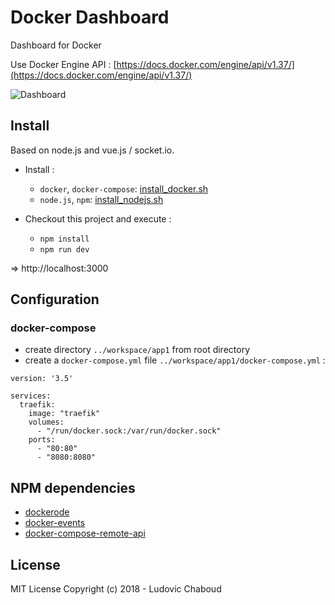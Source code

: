 # Docker Dashboard

Dashboard for Docker

Use Docker Engine API : [https://docs.docker.com/engine/api/v1.37/](https://docs.docker.com/engine/api/v1.37/)

![Dashboard](https://github.com/ludovic-chaboud/docker-dashboard/blob/master/doc/images/dashboard.jpg)

## Install

Based on node.js and vue.js / socket.io.

* Install :
  * ```docker```, ```docker-compose```: [install_docker.sh](https://github.com/ludovic-chaboud/docker-dashboard/blob/master/install_linux/ubuntu/install_docker.sh)
  * ```node.js```, ```npm```: [install_nodejs.sh](https://github.com/ludovic-chaboud/docker-dashboard/blob/master/install_linux/ubuntu/install_nodejs.sh)

* Checkout this project and execute :
  * ```npm install```
  * ```npm run dev```

=> http://localhost:3000

## Configuration

### docker-compose

* create directory ```../workspace/app1``` from root directory
* create a ```docker-compose.yml``` file ```../workspace/app1/docker-compose.yml``` :
```
version: '3.5'

services:
  traefik:
    image: "traefik"
    volumes:
      - "/run/docker.sock:/var/run/docker.sock"
    ports:
      - "80:80"
      - "8080:8080"
```

## NPM dependencies

* [dockerode](https://www.npmjs.com/package/dockerode)
* [docker-events](https://www.npmjs.com/package/docker-events)
* [docker-compose-remote-api](https://www.npmjs.com/package/docker-compose-remote-api)

## License

MIT License
Copyright (c) 2018 - Ludovic Chaboud
